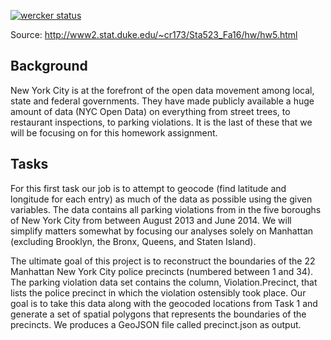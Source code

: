 [![wercker status](https://app.wercker.com/status/93eeedc287da0173cfaeefb52835f631/s/master "wercker status")](https://app.wercker.com/project/byKey/93eeedc287da0173cfaeefb52835f631)

Source: http://www2.stat.duke.edu/~cr173/Sta523_Fa16/hw/hw5.html


## Background
New York City is at the forefront of the open data movement among local, state and federal governments. They have made publicly available a huge amount of data (NYC Open Data) on everything from street trees, to restaurant inspections, to parking violations. It is the last of these that we will be focusing on for this homework assignment.


## Tasks

For this first task our job is to attempt to geocode (find latitude and longitude for each entry) as much of the data as possible using the given variables. The data contains all parking violations from in the five boroughs of New York City from between August 2013 and June 2014. We will simplify matters somewhat by focusing our analyses solely on Manhattan (excluding Brooklyn, the Bronx, Queens, and Staten Island). 

The ultimate goal of this project is to reconstruct the boundaries of the 22 Manhattan New York City police precincts (numbered between 1 and 34). The parking violation data set contains the column, Violation.Precinct, that lists the police precinct in which the violation ostensibly took place. Our goal is to take this data along with the geocoded locations from Task 1 and generate a set of spatial polygons that represents the boundaries of the precincts. We produces a GeoJSON file called precinct.json as output.
